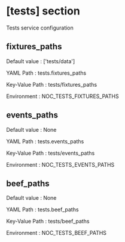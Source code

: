 # [tests] section
Tests service configuration

## fixtures_paths

Default value
:   ['tests/data']

YAML Path
:   tests.fixtures_paths

Key-Value Path
:   tests/fixtures_paths

Environment
:   NOC_TESTS_FIXTURES_PATHS

## events_paths

Default value
:   None

YAML Path
:   tests.events_paths

Key-Value Path
:   tests/events_paths

Environment
:   NOC_TESTS_EVENTS_PATHS

## beef_paths

Default value
:   None

YAML Path
:   tests.beef_paths

Key-Value Path
:   tests/beef_paths

Environment
:   NOC_TESTS_BEEF_PATHS

